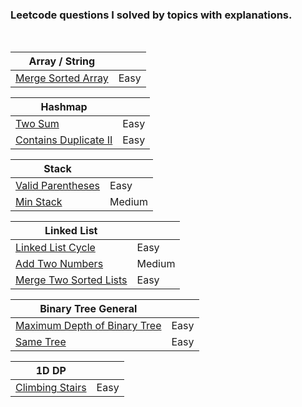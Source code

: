 ### Leetcode questions I solved by topics with explanations.

<br>

|Array / String||
|---|---|
|[Merge Sorted Array](88.Merge_Sorted_Array_(Easy).md)|Easy|

|Hashmap||
|---|---|
|[Two Sum]([1.Two_Sum_(Easy).md](https://github.com/JC01111/Leetcode_I_Solved/blob/94b6d95ecacab8f50bd55471398de87632ca42eb/1.Two_Sum%20(Easy).md))|Easy|
|[Contains Duplicate II](219.Contains_Duplicate_II_(Easy).md)| Easy |

|Stack||
|---|---|
|[Valid Parentheses](https://github.com/JC01111/Leetcode_I_Solved/blob/c363d9a4395a2796b1613d8ac9504fc11fc62f90/20.Valid_Parentheses%20(Easy).md)|Easy|
|[Min Stack](155.Min_Stack_(Medium).md)|Medium|

|Linked List||
|---|---|
|[Linked List Cycle](141.Linked_List_Cycle_(Easy).md)|Easy|
|[Add Two Numbers](2.Add_Two_Numbers_(Medium).md)|Medium|
|[Merge Two Sorted Lists](21.Merge_Two_Sorted_Lists_(Easy).md)|Easy|

|Binary Tree General||
|---|---|
|[Maximum Depth of Binary Tree](104.Maximum_Depth_of_Binary_Tree_(Easy).md)|Easy|
|[Same Tree](100.Same_Tree_(Easy).md)|Easy|

|1D DP||
|---|---|
|[Climbing Stairs](70.Climbing_Stairs_(Easy).md)|Easy|
